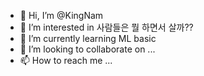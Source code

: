 - 👋 Hi, I’m @KingNam
- 👀 I’m interested in 사람들은 뭘 하면서 살까??
- 🌱 I’m currently learning ML basic
- 💞️ I’m looking to collaborate on ...
- 📫 How to reach me ...

<!---
KingNam/KingNam is a ✨ special ✨ repository because its `README.md` (this file) appears on your GitHub profile.
You can click the Preview link to take a look at your changes.
--->

